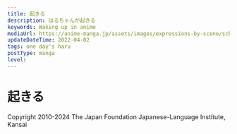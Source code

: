 ```yaml
---
title: 起きる
description: はるちゃんが起きる
keywords: Waking up in anime
mediaUrl: https://anime-manga.jp/assets/images/expressions-by-scene/school/1-1.webp
updateDateTime: 2022-04-02
tags: one day's haru
postType: manga
level:
---
```


# 起きる
<Grid>
  <Item
    page="page 1"
    img="https://anime-manga.jp/assets/images/expressions-by-scene/school/1-1.webp"
  >
    <KTextScript
      people="時計"
      text="ピピピピピ"
      mean="BEEPBEEPBEEPBEEP"
      sound="school/school_se_01_01.mp3"
    />
    <KTextScript
      people="時計"
      text="パン！"
      mean="たたく音"
      sound="school/school_se_01_03.mp3"
    />
    <KTextScript
      people="カーテン"
      text="シャツ"
      mean="カーテンを開け閉めする音"
      sound="school/school_se_01_04.mp3"
    />
    <KTextScript
      people="お姉"
      text="ふぁ～"
      mean="Yawn…"
      sound="school/schoolscene_01_05.mp3"
    />
    <KTextScript
      people="お姉"
      text="おはよう"
      mean="Morning"
      sound="school/schoolscene_01_06.mp3"
    />
    <KTextScript
      people="妹"
      text="おはよー　お姉ちゃん"
      mean="Morning"
      sound="school/schoolscene_01_07.mp3"
    />
    <KTextScript
      text="シャカ シャカ"
      mean="SHAKKA SHAKKA"
      sound="school/school_se_01_08.mp3"
    />
    <KTextScript
      text="パシャ パシャ"
      mean="SPLISH SPLISH"
      sound="school/school_se_01_09.mp3"
    />
  </Item>
</Grid>

Copyright 2010-2024 The Japan Foundation Japanese-Language Institute, Kansai